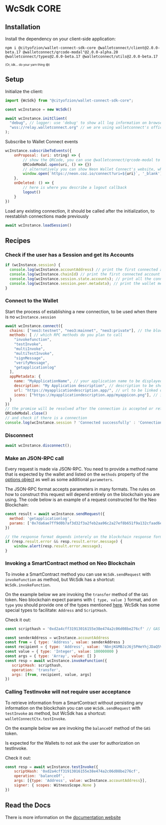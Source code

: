 # WcSdk CORE

## Installation
Install the dependency on your client-side application:
```
npm i @cityofzion/wallet-connect-sdk-core @walletconnect/client@2.0.0-beta.17 @walletconnect/qrcode-modal"@2.0.0-alpha.20 @walletconnect/types@2.0.0-beta.17 @walletconnect/utils@2.0.0-beta.17
```
<small><small>(Or, idk... do your yarn thing 😅)</small></small>

## Setup
Initialize the client:
```js
import {WcSdk} from "@cityofzion/wallet-connect-sdk-core";

const wcInstance = new WcSdk()

await wcInstance.initClient(
  "debug", // logger: use 'debug' to show all log information on browser console, use 'error' to show only errors
  "wss://relay.walletconnect.org" // we are using walletconnect's official relay server
);
```
Subscribe to Wallet Connect events
```js
wcInstance.subscribeToEvents({
    onProposal: (uri: string) => {
        // show the QRCode, you can use @walletconnect/qrcode-modal to do so, but any QRCode presentation is fine
        QRCodeModal.open(uri, () => {})
        // alternatively you can show Neon Wallet Connect's website, which is more welcoming
        window.open(`https://neon.coz.io/connect?uri=${uri}`, '_blank').focus();
    },
    onDeleted: () => {
        // here is where you describe a logout callback
        logout()
    }
})
```
Load any existing connection, it should be called after the initialization, to reestablish connections made previously
```js
await wcInstance.loadSession()
```

## Recipes

### Check if the user has a Session and get its Accounts
```js
if (wcInstance.session) {
  console.log(wcInstance.accountAddress) // print the first connected account address
  console.log(wcInstance.chainId) // print the first connected account chain info
  console.log(wcInstance.session.state.accounts); // print all the connected accounts (with the chain info)
  console.log(wcInstance.session.peer.metadata); // print the wallet metadata
}
```

### Connect to the Wallet
Start the process of establishing a new connection, to be used when there is no `wcInstance.session`
```js
await wcInstance.connect({
  chains: ["neo3:testnet", "neo3:mainnet", "neo3:private"], // the blockchains your dapp accepts to connect
  methods: [ // which RPC methods do you plan to call
    "invokefunction",
    "testInvoke",
    "multiInvoke",
    "multiTestInvoke",
    "signMessage",
    "verifyMessage",
    "getapplicationlog"
  ],
  appMetadata: {
    name: "MyApplicationName", // your application name to be displayed on the wallet
    description: "My Application description", // description to be shown on the wallet
    url: "https://myapplicationdescription.app/", // url to be linked on the wallet
    icons: ["https://myapplicationdescription.app/myappicon.png"], // icon to be shown on the wallet
  }
})
// the promise will be resolved after the connection is accepted or refused, you can close the QRCode modal here
QRCodeModal.close()
// and check if there is a connection
console.log(wcInstance.session ? 'Connected successfully' : 'Connection refused')
```

### Disconnect
```js
await wcInstance.disconnect();
```

### Make an JSON-RPC call
Every request is made via JSON-RPC. You need to provide a method name that is expected by the wallet and listed on
the `methods` property of the [options object](#setup) as well as some additional `parameters`.

The JSON-RPC format accepts parameters in many formats. The rules on how to construct this request will depend
entirely on the blockchain you are using. The code below is an example of a request constructed for the Neo Blockchain:

```js
const result = await wcInstance.sendRequest({
  method: 'getapplicationlog',
  params: ['0x7da6ae7ff9d0b7af3d32f3a2feb2aa96c2a27ef8b651f9a132cfaad6ef20724c']
})

// the response format depends interely on the blockchain response format
if (resp.result.error && resp.result.error.message) {
    window.alert(resp.result.error.message);
}
```

### Invoking a SmartContract method on Neo Blockchain
To invoke a SmartContract method you can use `WcSdk.sendRequest` with `invokeFunction` as method, but WcSdk
has a shortcut: `WcSdk.invokeFunction`.

On the example below we are invoking the `transfer` method of the `GAS` token. Neo blockchain expect params with
`{ type, value }` format, and on `type` you should provide one of the types mentioned
[here](https://github.com/neo-project/neo/blob/master/src/neo/SmartContract/ContractParameterType.cs).
WcSdk has some special types to facilitate: `Address` and `ScriptHash`.

Check it out:
```js
const scripthash = '0xd2a4cff31913016155e38e474a2c06d08be276cf' // GAS token

const senderAddress = wcInstance.accountAddress
const from = { type: 'Address', value: senderAddress }
const recipient = { type: 'Address', value: 'NbnjKGMBJzJ6j5PHeYhjJDaQ5Vy5UYu4Fv' }
const value = { type: 'Integer', value: 100000000 }
const args = { type: 'Array', value: [] }
const resp = await wcInstance.invokeFunction({
   scriptHash: scripthash,
   operation: 'transfer',
   args: [from, recipient, value, args]
})
```

### Calling TestInvoke will not require user acceptance
To retrieve information from a SmartContract without persisting any information on the blockchain you can use `WcSdk.sendRequest` with `testInvoke` as method, but WcSdk
has a shortcut: `walletConnectCtx.testInvoke`.

On the example below we are invoking the `balanceOf` method of the `GAS` token.

Is expected for the Wallets to not ask the user for authorization on testInvoke.

Check it out:
```js
const resp = await wcInstance.testInvoke({
    scriptHash: '0xd2a4cff31913016155e38e474a2c06d08be276cf',
    operation: 'balanceOf',
    args: [{type: 'Address', value: wcInstance.accountAddress}],
    signer: { scopes: WitnessScope.None }
})
```

## Read the Docs
There is more information on the [documentation website](https://neon-dev.coz.io/wksdk/core/modules.html)
